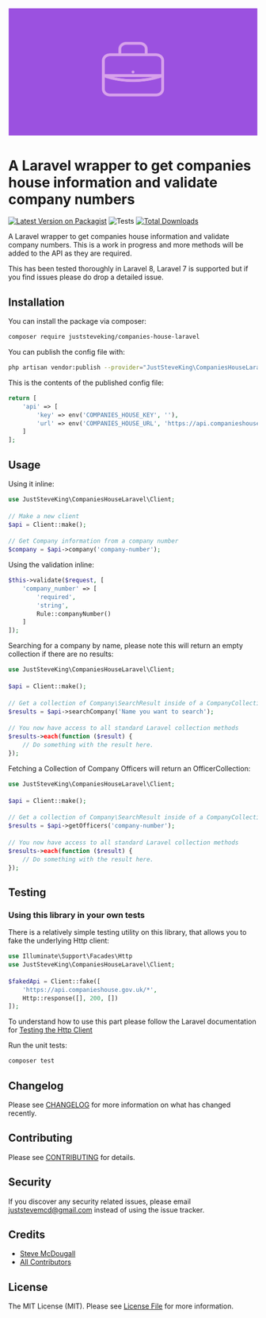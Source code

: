 <p align="center">

![](./companies-house-laravel.png)

</p>

# A Laravel wrapper to get companies house information and validate company numbers

[![Latest Version on Packagist](https://img.shields.io/packagist/v/juststeveking/companies-house-laravel.svg?style=flat-square)](https://packagist.org/packages/juststeveking/companies-house-laravel)
![Tests](https://github.com/juststeveking/companies-house-laravel/workflows/Tests/badge.svg?branch=master)
[![Total Downloads](https://img.shields.io/packagist/dt/juststeveking/companies-house-laravel.svg?style=flat-square)](https://packagist.org/packages/juststeveking/companies-house-laravel)


A Laravel wrapper to get companies house information and validate company numbers. This is a work in progress and more methods will be added to the API as they are required.

This has been tested thoroughly in Laravel 8, Laravel 7 is supported but if you find issues please do drop a detailed issue.

## Installation

You can install the package via composer:

```bash
composer require juststeveking/companies-house-laravel
```

You can publish the config file with:
```bash
php artisan vendor:publish --provider="JustSteveKing\CompaniesHouseLaravel\CompaniesHouseLaravelServiceProvider" --tag="config"
```

This is the contents of the published config file:

```php
return [
    'api' => [
        'key' => env('COMPANIES_HOUSE_KEY', ''),
        'url' => env('COMPANIES_HOUSE_URL', 'https://api.companieshouse.gov.uk')
    ]
];
```

## Usage

Using it inline:

```php
use JustSteveKing\CompaniesHouseLaravel\Client;

// Make a new client
$api = Client::make();

// Get Company information from a company number
$company = $api->company('company-number');
```

Using the validation inline:

```php
$this->validate($request, [
    'company_number' => [
        'required',
        'string',
        Rule::companyNumber()
    ]
]);
```

Searching for a company by name, please note this will return an empty collection if there are no results:

```php
use JustSteveKing\CompaniesHouseLaravel\Client;

$api = Client::make();

// Get a collection of Company\SearchResult inside of a CompanyCollection
$results = $api->searchCompany('Name you want to search');

// You now have access to all standard Laravel collection methods
$results->each(function ($result) {
    // Do something with the result here.
});
```

Fetching a Collection of Company Officers will return an OfficerCollection:

```php
use JustSteveKing\CompaniesHouseLaravel\Client;

$api = Client::make();

// Get a collection of Company\SearchResult inside of a CompanyCollection
$results = $api->getOfficers('company-number');

// You now have access to all standard Laravel collection methods
$results->each(function ($result) {
    // Do something with the result here.
});
```


## Testing

### Using this library in your own tests

There is a relatively simple testing utility on this library, that allows you to fake the underlying Http client:

```php
use Illuminate\Support\Facades\Http
use JustSteveKing\CompaniesHouseLaravel\Client;

$fakedApi = Client::fake([
    'https://api.companieshouse.gov.uk/*',
    Http::response([], 200, [])
]);
```

To understand how to use this part please follow the Laravel documentation for [Testing the Http Client](https://laravel.com/docs/8.x/http-client#testing)



Run the unit tests:

``` bash
composer test
```

## Changelog

Please see [CHANGELOG](CHANGELOG.md) for more information on what has changed recently.

## Contributing

Please see [CONTRIBUTING](.github/CONTRIBUTING.md) for details.

## Security

If you discover any security related issues, please email juststevemcd@gmail.com instead of using the issue tracker.

## Credits

- [Steve McDougall](https://github.com/JustSteveKing)
- [All Contributors](../../contributors)

## License

The MIT License (MIT). Please see [License File](LICENSE.md) for more information.
